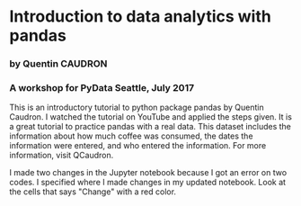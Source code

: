 # Introduction to data analytics with pandas 
### by Quentin CAUDRON

### A workshop for PyData Seattle, July 2017


This is an introductory tutorial to python package pandas by Quentin Caudron. I watched the tutorial on YouTube and applied the steps given. It is a great tutorial to practice pandas with a real data. This dataset includes the information about how much coffee was consumed, the dates the information were entered, and who entered the information. For more information, visit QCaudron.


I made two changes in the Jupyter notebook because I got an error on two codes. I specified where I made changes in my updated notebook. Look at the cells that says "Change" with a red color. 



